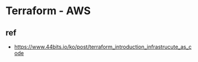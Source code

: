 # Terraform - AWS



## ref
- https://www.44bits.io/ko/post/terraform_introduction_infrastrucute_as_code